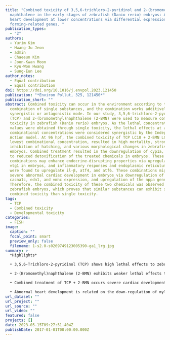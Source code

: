 ```yaml
---
title: "Combined toxicity of 3,5,6-trichloro-2-pyridinol and 2-(bromomethyl)
  naphthalene in the early stages of zebrafish (Danio rerio) embryos: Abnormal
  heart development at lower concentrations via differential expression of heart
  forming-related genes. "
publication_types:
  - "2"
authors:
  - Yurim Kim
  - Hwang-Ju Jeon
  - admin
  - Chaeeun Kim
  - Joon-Kwan Moon
  - Kyu-Won Hwang
  - Sung-Eun Lee
author_notes:
  - Equal contribution
  - Equal contribution
doi: https://doi.org/10.1016/j.envpol.2023.121450
publication: "*Environ Pollut, 325, 121450*"
publication_short: ""
abstract: Combined toxicity can occur in the environment according to the
  combination of single substances, and the combination works additively or in a
  synergistic or antagonistic mode. In our study, 3,5,6-trichloro-2-pyridinol
  (TCP) and 2-(bromomethyl)naphthalene (2-BMN) were used to measure combined
  toxicity in zebrafish (Danio rerio) embryos. As the lethal concentration (LC)
  values were obtained through single toxicity, the lethal effects at all
  combinational concentrations were considered synergistic by the Independent
  Action model. At 96 hpf, the combined toxicity of TCP LC10 + 2-BMN LC10, the
  lowest combinational concentration, resulted in high mortality, strong
  inhibition of hatching, and various morphological changes in zebrafish
  embryos. Combined treatment resulted in the downregulation of cyp1a, leading
  to reduced detoxification of the treated chemicals in embryos. These
  combinations may enhance endocrine-disrupting properties via upregulation of
  vtg1 in embryos, and inflammatory responses and endoplasmic reticulum stress
  were found to upregulate il-β, atf4, and atf6. These combinations might induce
  severe abnormal cardiac development in embryos via downregulation of myl7,
  cacna1c, edn1, and vmhc expression, and upregulation of the nppa gene.
  Therefore, the combined toxicity of these two chemicals was observed in
  zebrafish embryos, which proves that similar substances can exhibit stronger
  combined toxicity than single toxicity.
tags:
  - TCP
  - Combined toxicity
  - Developmental toxicity
categories:
  - FISH
image:
  caption: ""
  focal_point: smart
  preview_only: false
  filename: 1-s2.0-s0269749123005390-ga1_lrg.jpg
summary: >-
  *Highlights*

  • 3,5,6-Trichloro-2-pyridinol (TCP) shows high lethal effects to zebrafish embryos.

  • 2-(Bromomethyl)naphthalene (2-BMN) exhibits weaker lethal effects than TCP.

  • Combined treatment of TCP + 2-BMN occurs severe cardiac developmental toxicity.

  • Abnormal heart development is related on the down-regulation of myl7 gene.
url_dataset: ""
url_project: ""
url_source: ""
url_video: ""
featured: false
projects: []
date: 2023-05-15T09:27:51.404Z
publishDate: 2017-01-01T00:00:00.000Z
---
```

